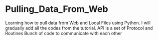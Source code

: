 # Pulling_Data_From_Web
Learning how to pull data from Web and Local Files using Python.
I will gradually add all the codes from the tutorial. 
API is a set of Protocol and Routines
Bunch of code to communicate with each other
